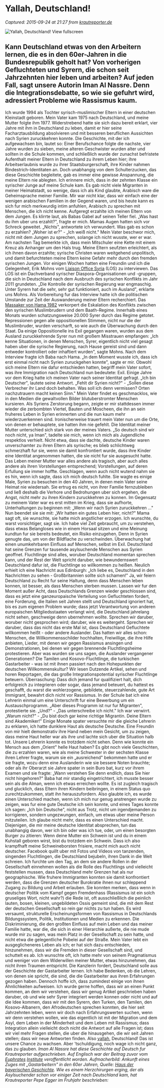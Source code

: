 # Yallah, Deutschland!

_Captured: 2015-09-24 at 21:27 from [krautreporter.de](https://krautreporter.de/989--yallah-deutschland)_

![Yallah, Deutschland!](https://krautreporter.de/system/article/teaser_image/989/w1000_TZnQEdc_7uQSXLIa2StrnAZYCgd6tGYQA-DqAzq9O5k.jpg) View fullscreen 

##  Kann Deutschland etwas von den Arbeitern lernen, die es in den 60er-Jahren in die Bundesrepublik geholt hat? Von vorherigen Gefluchteten und Syrern, die schon seit Jahrzehnten hier leben und arbeiten? Auf jeden Fall, sagt unsere Autorin Iman Al Nassre. Denn die Integrationsdebatte, so wie sie gefuhrt wird, adressiert Probleme wie Rassismus kaum. 

Ich wurde 1994 als Tochter syrisch-muslimischer Eltern in einer deutschen Kleinstadt geboren. Mein Vater kam 1975 nach Deutschland, und meine Mutter folgte ihm 1977. Widerstrebend hatte sie sich dazu bereit erklart, vier Jahre mit ihm in Deutschland zu leben, damit er hier seine Facharztausbildung absolvieren und mit besseren beruflichen Aussichten nach Syrien zuruckkehren konnte. Die Geschichte, mit der ich aufgewachsen bin, lautet so: Einer Berufschance folgte die nachste, vier Jahre wurden zu sieben, meine alteren Geschwister wurden alter und sollten in die Schule kommen, und schließlich wurde der zunachst befristete Aufenthalt meiner Eltern in Deutschland zu ihrem Leben hier; ihre Arbeitserlaubnis wurde zu ihrer Staatsburgerschaft, ihre Kinder nahmen Bindestrich-Identitaten an. Doch unabhangig von dem Schulterzucken, das diese Geschichte begleitete, gab es immer eine gewisse Anspannung, die meine Eltern nie ablegten. Ich erinnere mich, dass in der zehnten Klasse ein syrischer Junge auf meine Schule kam. Es gab nicht viele Migranten in meiner Heimatstadt, so wenige, dass ich als Kind glaubte, Arabisch ware die Geheimsprache meiner Familie. Mir war nicht klar, dass wir einfach eine der wenigen arabischen Familien in der Gegend waren, und bis heute kann es sich fur mich merkwurdig intim anfuhlen, Arabisch zu sprechen mit Menschen, die ich nicht kenne. Aufgeregt erzahlte ich meinen Eltern von dem Jungen. Es klirrte laut, als Babas Gabel auf seinen Teller fiel. „Was hast du ihm uber uns erzahlt?", fragte er mich. Mamas Augen hatten sich vor Schreck geweitet. „Nichts", antwortete ich verwundert. Was gab es schon zu erzahlen? „Woher ist er?" \- „Ich weiß nicht." Mein Vater beschwor mich, nicht mit dem Jungen zu sprechen, solange ich nicht wusste, wer er war. Am nachsten Tag bemerkte ich, dass mein Mitschuler eine Kette mit einem Kreuz als Anhanger um den Hals trug. Meine Eltern seufzten erleichtert, als ich ihnen davon erzahlte; syrische Christen waren weitgehend unpolitisch, und damit befurchteten meine Eltern keine Gefahr mehr durch den fremden syrischen Jungen. Vor einigen Wochen hatten eine Freundin und ich die Gelegenheit, Erik Mohns vom [Liaison Office Syria](http://www.losyria.org/about-us) (LOS) zu interviewen. Das LOS ist ein Dachverband syrischer Diaspora-Organisationen und -gruppen, die sich in Deutschland nach dem Ausbruch des syrischen Konflikts im Jahr 2011 grundeten. „Die Kontrolle der syrischen Regierung war engmaschig. Unter Syrern hat die sehr, sehr gut funktioniert, auch im Ausland", erklarte uns Mohns. Als Vorbereitung fur das Interview hatte ich die politischen Umstande zur Zeit der Auswanderung meiner Eltern recherchiert. Das [Massaker von Hama 1982](https://de.wikipedia.org/wiki/Massaker_von_Hama) verkorpert die Eskalation des Konflikts zwischen den syrischen Muslimbrudern und dem Baath-Regime. Innerhalb eines Monats wurden schatzungsweise 20.000 Syrer durch das Regime getotet. Repressionen gegen alle oppositionellen Stimmen, nicht nur die der Muslimbruder, wurden verscharft, so wie auch die Überwachung durch den Staat. Da einige Oppositionelle ins Exil gegangen waren, wurden aus dem Ausland zuruckkehrende Syrer nun mit großem Misstrauen empfangen: „Ich kenne Situationen, in denen Menschen, Syrer, eigentlich nicht viel gesagt haben uber die syrische Regierung, nach Hause gereist sind und dann entweder kontrolliert oder inhaftiert wurden", sagte Mohns. Nach dem Interview fragte ich Baba nach Hama. „In dem Moment wusste ich, dass ich erst einmal nicht nach Syrien zuruckgehen konnte", sagte er mir. Obwohl sich meine Eltern nie dafur entschieden hatten, begriff mein Vater sofort, was ihre Immigration nach Deutschland nun bedeutete: Exil. Einige Jahre vor dem Krieg hatte ich meinen Vater nach seiner Identitat gefragt. „Ich bin Deutscher", lautete seine Antwort. „Fehlt dir Syrien nicht?" \- „Sollen diese Verbrecher ihr Land doch behalten. Was soll ich denn vermissen? Orten nachzutrauern macht keinen Sinn." Mein Vater findet es geschmacklos, wie in den Medien die gewaltvollen Bilder blutuberstromter Menschen kursieren. Als Syriens Zerstorung begann, zeigte er mir stattdessen immer wieder die zerbombten Viertel, Bauten und Moscheen, die ihn an sein fruheres Leben in Syrien erinnerten und die nun kaum mehr wiederzuerkennen sind. Ironischerweise trauert mein Vater nun um die Orte, von denen er behauptete, sie hatten ihm nie gefehlt. Die Identitat meiner Mutter unterschied sich stark von der meines Vaters. „So deutsch sind wir noch nicht, ya Iman", tadelte sie mich, wenn ich mich als Jugendliche respektlos verhielt. Nicht etwa, dass sie dachte, deutsche Kinder waren unverschamter zu ihren Eltern als syrische; es blieb schlichtweg schmerzhaft fur sie, wenn sie damit konfrontiert wurde, dass ihre Kinder eine Identitat angenommen hatten, die sie nicht fur sie ausgesucht hatte. Das Leben meiner Mutter war alles andere als tragisch, aber auch alles andere als ihren Vorstellungen entsprechend; Vorstellungen, auf deren Erfullung sie immer hoffte. Geschlagen, wenn auch nicht wutend nahm sie es hin, wenn ich sagte, dass ich mich deutsch fuhlte. Sie wagte es einige Male, Syrien zu besuchen in den 40 Jahren, in denen mein Vater seine Heimat nie wiedersah. Sie ertrug es nicht, von ihrer Familie fernzubleiben und ließ deshalb die Verhore und Bedrohungen uber sich ergehen, die Angst, nicht mehr zu ihren Kindern zuruckkehren zu konnen. Im Gegensatz zu meinem Vater war es erst mitten im Krieg, dass sie aufhorte, Unterhaltungen zu beginnen mit: „Wenn wir nach Syrien zuruckkehren …" Nun beendet sie sie mit: „Wir hatten ein gutes Leben hier, nicht?" Mama sagt oft, sie wunschte, sie hatte mich angstlicher erzogen. Ich wunschte, du warst vorsichtiger, sagt sie. Ich habe viel Zeit gebraucht, um zu verstehen, dass etwas Belangloses wie in einem Horsaal sitzen und eine Meinung kundtun fur sie bereits bedeutet, ein Risiko einzugehen. Denn in Syrien genugte das, um von der Bildflache zu verschwinden. Überwachung hat einen unumkehrbaren Einfluss auf Menschen, selbst im Exil. Deutschland hat seine Grenzen fur tausende asylsuchende Menschen aus Syrien geoffnet. Fluchtlinge sind alles, woruber Deutschland momentan sprechen kann, und der Rest der Welt spricht daruber, wie bewundernswert Deutschland dafur ist, die Fluchtlinge so willkommen zu heißen. Neulich erhielt ich eine Nachricht aus Edinburgh: „Ich liebe es, Deutschland in den Nachrichten zu sehen - Großbritannien sollte sich schamen!" Ja, wir feiern Deutschland zu Recht fur seine Haltung, denn dass Menschen leben konnen, ist besser, als dass Menschen sterben mussen. Lassen wir fur den Moment außer Acht, dass Deutschlands Grenzen wieder geschlossen sind, dass es jetzt eine ganzeuropaische Verteilung von Gefluchteten fordert, eine Forderung, die Italien seit Jahren stellt und Deutschland ignoriert hat, bis es zum eigenen Problem wurde; dass jetzt Verantwortung von anderen europaischen Mitgliedsstaaten verlangt wird, die Deutschland jahrelang nicht sehen, geschweige denn ubernehmen wollte. Sprechen wir daruber, woruber nicht gesprochen wird; daruber, wie es weitergeht. Sprechen wir daruber, dass das nicht das erste Mal ist, dass Deutschland Gefluchtete willkommen heißt - oder andere Auslander. Das hatten wir alles schon: Menschen, die Willkommensschilder hochhalten, Freiwillige, die ihre Hilfe anbieten, Lieder, mit denen wir gegen Rassismus ansingen und Demonstrationen, bei denen wir gegen brennende Fluchtlingsheime protestieren. Aber was wurden sie uns sagen, die Auslander vergangener Generationen? Die Tamilen und Kosovo-Fluchtlinge, die turkischen Gastarbeiter - was ist mit ihnen passiert nach den Hohepunkten der deutschen Willkommenskultur? Wir lesen Dutzende Artikel, sehen und horen Reportagen, die das große Integrationspotential syrischer Fluchtlinge beteuern. Überraschung: Dass dich jemand fur qualifiziert halt, dich erfolgreich zu integrieren oder sogar, dass jemand beteuert, du hattest es geschafft, du warst die wohlerzogene, gebildete, steuerzahlende, gute Art Immigrant, bewahrt dich nicht vor Rassismus. In der Schule bat ich eine Lehrerin einmal um eine Unterschrift fur eine Bewerbung um ein Austauschprogramm. „Aber dieses Programm ist nur fur Migranten", protestierte sie. „Und?" \- „Das unterschreibe ich nicht." Ich war verwirrt. „Warum nicht?" \- „Du bist doch gar keine richtige Migrantin. Deine Eltern sind Akademiker!" Einige Monate spater versuchte mir die gleiche Lehrerin zu erklaren, ich hatte dunklere Haut als deutsche Deutsche. Eine Freundin von mir hielt demonstrativ ihre Hand neben mein Gesicht, um zu zeigen, dass meine Haut heller war als ihre und lachte sich uber die Situation halb tot. Unsere Lehrerin konnte es trotzdem nicht sehen. Denn wie konnte ein Mensch aus dem „Orient" helle Haut haben? Es gibt noch viele Geschichten, die zu erzahlen waren, wie als meine Schwester in der sechsten Klasse ihren Lehrer fragte, warum sie ein „ausreichend" bekommen hatte und er sie fragte, wozu denn eine Auslanderin wie sie bessere Noten brauchte; oder als ihr Oberarzt sie Jahre spater in sein Buro bat, kurz vor ihrem Examen und sie fragte: „Wann verstehen Sie denn endlich, dass Sie hier nicht hingehoren?" Baba hat mir standig eingetrichtert, ich musste besser sein als die Alman, wenn ich etwas erreichen wollte. Es ist zugleich tragisch und glucklich, dass Eltern ihren Kindern beibringen, in einem Status quo zurechtzukommen, statt ihn herauszufordern. Also glaubte ich, es wurde einen Unterschied machen, wenn ich mich nur genug anstrengen wurde zu zeigen, was fur eine gute Deutsche ich sein konnte, und eines Tages konnte ich sagen: „Ich bin Deutsche", nicht aus Trotz, nicht um irgendjemanden zu korrigieren, sondern ungezwungen, einfach, um etwas uber meine Person mitzuteilen. Ich glaube nicht mehr, dass es einen Unterschied macht. Diejenigen, die mir meine deutsche Identitat absprechen, tun das unabhangig davon, wer ich bin oder was ich tue, oder, um einen besorgten Burger zu zitieren: Wenn deine Mutter ein Schwein ist und du in einem Kuhstall geboren wirst, bist du trotzdem ein Schwein. Dass ich also krampfhaft meine Schweineborsten frisiere, macht mich auch nicht deutscher. Facebook quillt uber mit Fotos und Videos von tanzenden, singenden Fluchtlingen, die Deutschland bejubeln, ihren Dank in die Welt schreien. Ich furchte um den Tag, an dem sie andere Rollen in der Gesellschaft einnehmen wollen als die Rolle des Fluchtlings und vielleicht feststellen mussen, dass Deutschland mehr Grenzen hat als nur geographische. Wie fruhere Immigranten konnten sie damit konfrontiert werden, dass die Grenzen deutscher Burokratie ihnen nur schleppend Zugang zu Bildung und Arbeit erlauben. Sie konnten merken, dass wenn in deutscher Politik vom Kampf gegen Fremdenhass (Rassismus ist ein solch gruseliges Wort, nicht wahr?) die Rede ist, oft ausschließlich die peinlich lauten, bosen, kleinen, ungebildeten Ossis gemeint sind, die mit dem Rest der deutschen Gesellschaft so rein gar nichts zu tun haben. Es wird versaumt, strukturelle Erscheinungsformen von Rassismus in Deutschlands Bildungssystem, Politik, Institutionen und Medien zu erkennen. Die Diskriminierung, die den großten Einfluss auf mein Leben und das meiner Familie hatte, war die, die sich in einer Hierarchie außerte, die nie mude wurde mir zu sagen, was mein Platz in der Gesellschaft zu sein hatte, und nicht etwa die gelegentliche Pobelei auf der Straße. Mein Vater lebt ein ausgeglicheneres Leben als ich; er hat sich dazu entschieden, hinzunehmen, dass wir die Fremden in dieser Gesellschaft sind, und schuttelt es ab. Ich wunschte oft, ich hatte mehr von seinem Pragmatismus und weniger von dem Widerwillen meiner Mutter, etwas hinzunehmen, das nicht ihren Traumen entspricht. Die Kanzlerin fordert, Deutschland solle aus der Geschichte der Gastarbeiter lernen. Ich habe Bedenken, ob die Lehren, von denen sie spricht, die sind, die die Gastarbeiter aus ihren Erfahrungen gezogen haben. Dennoch hoffe ich, dass zumindest einige von ihnen Ähnlichkeiten aufweisen. Ich wurde gerne hoffen, dass wir an einen Punkt kommen, an dem wir verstehen, dass wir genug Artikel geschrieben haben daruber, ob und wie sehr Syrer integriert werden konnen oder nicht und auf die Idee kommen, dass wir mit den Syrern, den Turken, den Tamilen, den Kosovo-Albanern, den Afrodeutschen sprechen konnten, die hier seit Jahrzehnten leben, wenn wir doch nach Erfahrungswerten suchen, wenn wir denn verstehen wollen, wie das eigentlich ist mit der Migration und dem Asyl, dem Leben in der Minderheit und dem Leben mit Rassismus; dass Integration allein vielleicht doch nicht die Antwort auf alle Fragen ist; dass wir viel mehr Fragen stellen, die uber die hinausgehen, die wir seit Jahren stellen; dass wir neue Antworten finden. Also [yallah](https://en.wikipedia.org/wiki/Yalla), Deutschland! Das ist unsere Chance zu wachsen. Aber 'tschuldigung, noch wage ich nicht ganz, das zu glauben. _Iman Al Nassre hat diese Geschichte auf Deutsch fur Krautreporter aufgeschrieben. Auf Englisch war der Beitrag zuvor vom [Euphrates](http://euphrates.org) [Institute](http://euphrates.org.) veroffentlicht worden._ _Aufmacherbild: Ankunft eines Zuges mit „Gastarbeitern" in den 60er Jahren, Quelle: [Haus der bayerischen Geschichte](http://www.hdbg.de)._ _Wie es einem Herzchirurgen erging, der als Asylsuchender schon vor einiger Zeit nach Deutschland kam, hat Krautreporter Pepe Egger im Fruhjahr beschrieben:_
